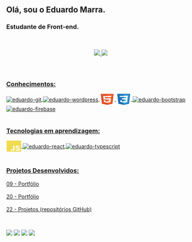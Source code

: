 ## Olá, sou o Eduardo Marra. 
### Estudante de Front-end.
<br>
<br>

<!--
- 🔭 I’m currently working on ...
- 🌱 I’m currently learning ...
- 👯 I’m looking to collaborate on ...
- 🤔 I’m looking for help with ...
- 💬 Ask me about ...
- 📫 How to reach me: ...
- 😄 Pronouns: ...
- ⚡ Fun fact: ...
-->

<!--
  Cards retirados em https://github.com/anuraghazra/github-readme-stats
-->
<div align="center">
  <a href="https://github.com/Eduardomarra">
  <img height="180em" src="https://github-readme-stats.vercel.app/api?username=Eduardomarra&show_icons=true&theme=radical"/>
  <img height="180em" src="https://github-readme-stats.vercel.app/api/top-langs/?username=Eduardomarra&layout=compact&langs_count=7&theme=dracula"/>
</div>
<br>
<br>

 ##
  
<!--
  Icons retirados em https://devicon.dev/. Icones em formato SVG
-->
  
### Conhecimentos:
   
<div style="display: inline_block">
  <img align="center" alt="eduardo-git" height="30" width="40" src="https://cdn.jsdelivr.net/gh/devicons/devicon/icons/git/git-original.svg" />
  <img align="center" alt="eduardo-wordpress" height="30" width="40" src="https://cdn.jsdelivr.net/gh/devicons/devicon/icons/wordpress/wordpress-plain.svg" />
  <img align="center" alt="eduardo-HTML" height="30" width="40" src="https://raw.githubusercontent.com/devicons/devicon/master/icons/html5/html5-original.svg">
  <img align="center" alt="eduardo-CSS" height="30" width="40" src="https://raw.githubusercontent.com/devicons/devicon/master/icons/css3/css3-original.svg">
  <img align="center" alt="eduardo-bootstrap" height="30" width="40" src="https://cdn.jsdelivr.net/gh/devicons/devicon/icons/bootstrap/bootstrap-plain.svg" />
  <img align="center" alt="eduardo-firebase" height="30" width="40" src="https://cdn.jsdelivr.net/gh/devicons/devicon/icons/firebase/firebase-plain.svg" />
</div><br>
  
### Tecnologias em aprendizagem:
<div style="display: inline_block">
  <img align="center" alt="eduardo-Js" height="30" width="40" src="https://raw.githubusercontent.com/devicons/devicon/master/icons/javascript/javascript-plain.svg">
  <img align="center" alt="eduardo-react" height="30" width="40" src="https://cdn.jsdelivr.net/gh/devicons/devicon/icons/react/react-original.svg" />
  <img align="center" alt="eduardo-typescript" height="30" width="40" src="https://cdn.jsdelivr.net/gh/devicons/devicon/icons/typescript/typescript-original.svg" /> 
</div><br>
  
### Projetos Desenvolvidos:
<div style="display: inline_block">
  <a href="https://github.com/Eduardomarra/09-portfolio" target="_blank">09 - Portfólio</a>
</div><br>
  <div style="display: inline_block">
  <a href="https://github.com/Eduardomarra/20-portfolio" target="_blank">20 - Portfólio</a>
</div><br>
   <div style="display: inline_block">
  <a href="https://github.com/Eduardomarra/22-repos-git" target="_blank">22 - Projetos (repositórios GitHub)</a>
</div><br>
  

  ##
  
<!--
  Icons redes sociais retirados em https://dev.to/envoy_/150-badges-for-github-pnk.
-->
<div> 
  <a href="mailto:eduardomarra@gmail.com" target="_blank"><img src="https://img.shields.io/badge/Gmail-D14836?style=for-the-badge&logo=gmail&logoColor=white" ></a>
  <a href="https://www.linkedin.com/in/eduardomarra/" target="_blank"><img src="https://img.shields.io/badge/-LinkedIn-%230077B5?style=for-the-badge&logo=linkedin&logoColor=white"></a> 
  <a href="https://www.instagram.com/eduardogmarra" target="_blank"><img src="https://img.shields.io/badge/-Instagram-%23E4405F?style=for-the-badge&logo=instagram&logoColor=white"></a>
  <a href="https://api.whatsapp.com/send?phone=61993707468" target="_blank"><img src="https://img.shields.io/badge/WhatsApp-25D366?style=for-the-badge&logo=whatsapp&logoColor=white"></a>
</div>
